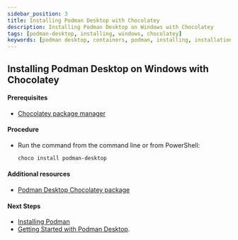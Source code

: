 ```yaml
---
sidebar_position: 3
title: Installing Podman Desktop with Chocolatey
description: Installing Podman Desktop on Windows with Chocolatey
tags: [podman-desktop, installing, windows, chocolatey]
keywords: [podman desktop, containers, podman, installing, installation, windows, chocolatey]
---
```


## Installing Podman Desktop on Windows with Chocolatey

#### Prerequisites

* [Chocolatey package manager](https://chocolatey.org/install)

#### Procedure

* Run the command from the command line or from PowerShell:

    ```sh
    choco install podman-desktop
    ```

#### Additional resources

* [Podman Desktop Chocolatey package](https://community.chocolatey.org/packages/podman-desktop)

#### Next Steps

* [Installing Podman](installing-podman-with-podman-desktop)
* [Getting Started with Podman Desktop](/docs/getting-started/getting-started).
